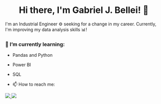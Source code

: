 <h1 align="center">
Hi there, I'm Gabriel J. Bellei! 👋
</h1>

I'm an Industrial Engineer ⚙️ seeking for a change in my career. Currently, I'm improving my data analysis skills 📊!

### 🌱 I’m currently learning:

- Pandas and Python
- Power BI
- SQL

- 📫 How to reach me:

<a href="https://www.linkedin.com/in/gabrieljabourbellei" alt="linkedin" target="_blank">

<img src="https://img.shields.io/badge/LinkedIn-%230077B5.svg?&style=flat-square&logo=linkedin&logoColor=white">

</a>

<a href="mailto:gabriel.bellei@engenharia.ufjf.br" alt="gmail" target="_blank">

<img src="https://img.shields.io/badge/-Gmail-FF0000?style=flat-square&labelColor=FF0000&logo=gmail&logoColor=white&link=mailto:lucas.diniz@engenharia.ufjf.br" />

</a>
